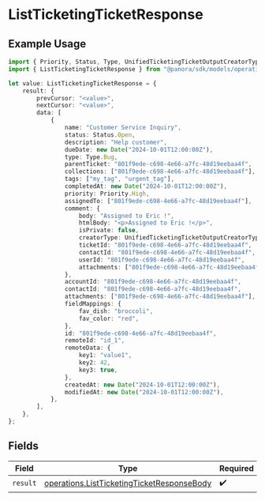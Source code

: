 # ListTicketingTicketResponse

## Example Usage

```typescript
import { Priority, Status, Type, UnifiedTicketingTicketOutputCreatorType } from "@panora/sdk/models/components";
import { ListTicketingTicketResponse } from "@panora/sdk/models/operations";

let value: ListTicketingTicketResponse = {
    result: {
        prevCursor: "<value>",
        nextCursor: "<value>",
        data: [
            {
                name: "Customer Service Inquiry",
                status: Status.Open,
                description: "Help customer",
                dueDate: new Date("2024-10-01T12:00:00Z"),
                type: Type.Bug,
                parentTicket: "801f9ede-c698-4e66-a7fc-48d19eebaa4f",
                collections: ["801f9ede-c698-4e66-a7fc-48d19eebaa4f"],
                tags: ["my_tag", "urgent_tag"],
                completedAt: new Date("2024-10-01T12:00:00Z"),
                priority: Priority.High,
                assignedTo: ["801f9ede-c698-4e66-a7fc-48d19eebaa4f"],
                comment: {
                    body: "Assigned to Eric !",
                    htmlBody: "<p>Assigned to Eric !</p>",
                    isPrivate: false,
                    creatorType: UnifiedTicketingTicketOutputCreatorType.User,
                    ticketId: "801f9ede-c698-4e66-a7fc-48d19eebaa4f",
                    contactId: "801f9ede-c698-4e66-a7fc-48d19eebaa4f",
                    userId: "801f9ede-c698-4e66-a7fc-48d19eebaa4f",
                    attachments: ["801f9ede-c698-4e66-a7fc-48d19eebaa4f"],
                },
                accountId: "801f9ede-c698-4e66-a7fc-48d19eebaa4f",
                contactId: "801f9ede-c698-4e66-a7fc-48d19eebaa4f",
                attachments: ["801f9ede-c698-4e66-a7fc-48d19eebaa4f"],
                fieldMappings: {
                    fav_dish: "broccoli",
                    fav_color: "red",
                },
                id: "801f9ede-c698-4e66-a7fc-48d19eebaa4f",
                remoteId: "id_1",
                remoteData: {
                    key1: "value1",
                    key2: 42,
                    key3: true,
                },
                createdAt: new Date("2024-10-01T12:00:00Z"),
                modifiedAt: new Date("2024-10-01T12:00:00Z"),
            },
        ],
    },
};
```

## Fields

| Field                                                                                                    | Type                                                                                                     | Required                                                                                                 | Description                                                                                              |
| -------------------------------------------------------------------------------------------------------- | -------------------------------------------------------------------------------------------------------- | -------------------------------------------------------------------------------------------------------- | -------------------------------------------------------------------------------------------------------- |
| `result`                                                                                                 | [operations.ListTicketingTicketResponseBody](../../models/operations/listticketingticketresponsebody.md) | :heavy_check_mark:                                                                                       | N/A                                                                                                      |